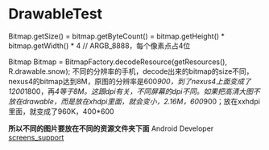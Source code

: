 # DrawableTest

Bitmap.getSize() = bitmap.getByteCount() = bitmap.getHeight() * bitmap.getWidth() * 4 // ARGB_8888，每个像素点占4位

Bitmap Bitmap = BitmapFactory.decodeResource(getResources(), R.drawable.snow);
不同的分辨率的手机，decode出来的bitmap的size不同，nexus4的bitmap达到8M，原图的分辨率是600*900，到了nexus4上面变成了1200*1800，再*4等于8M。这跟dpi有关，不同屏幕的dpi不同。如果把高清大图不放在drawable，而是放在xhdpi里面，就会变小，2.16M，600*900；放在xxhdpi里面，就变成了960K，400*600

**所以不同的图片要放在不同的资源文件夹下面**
Android Developer [screens_support](http://developer.android.com/intl/zh-cn/guide/practices/screens_support.html)